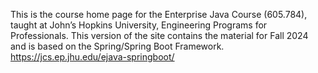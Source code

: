 This is the course home page for the Enterprise Java Course (605.784), taught at John’s Hopkins University, Engineering Programs for Professionals. This version of the site contains the material for Fall 2024 and is based on the Spring/Spring Boot Framework. https://jcs.ep.jhu.edu/ejava-springboot/
